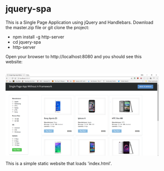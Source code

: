 # jquery-spa
This is a Single Page Application using jQuery and Handlebars. Download the master.zip file or git clone the project:

- npm install -g http-server<br/>
- cd jquery-spa<br/>
- http-server

Open your browser to http://localhost:8080 and you should see this website:

<br/>![Screenshot](https://github.com/jbhaktul/jquery-spa/blob/master/screenshot.PNG)

This is a simple static website that loads 'index.html'.
